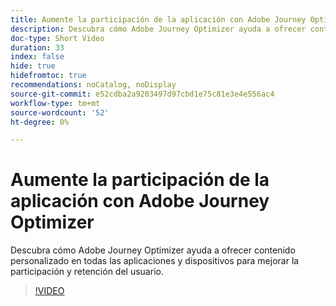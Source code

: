 ```yaml
---
title: Aumente la participación de la aplicación con Adobe Journey Optimizer
description: Descubra cómo Adobe Journey Optimizer ayuda a ofrecer contenido personalizado en todas las aplicaciones y dispositivos para mejorar la participación y retención del usuario.
doc-type: Short Video
duration: 33
index: false
hide: true
hidefromtoc: true
recommendations: noCatalog, noDisplay
source-git-commit: e52cdba2a9203497d97cbd1e75c81e3e4e556ac4
workflow-type: tm+mt
source-wordcount: '52'
ht-degree: 0%

---
```



# Aumente la participación de la aplicación con Adobe Journey Optimizer

Descubra cómo Adobe Journey Optimizer ayuda a ofrecer contenido personalizado en todas las aplicaciones y dispositivos para mejorar la participación y retención del usuario.

<!-- 72_S603_3442534_32_boost-app-engagement-with-adobe-journey-optimizer -->
>[!VIDEO](https://video.tv.adobe.com/v/3458221/?learn=on&enablevpops=true)
